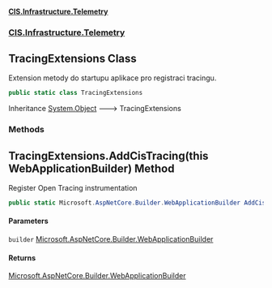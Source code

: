 #### [CIS.Infrastructure.Telemetry](index.md 'index')
### [CIS.Infrastructure.Telemetry](CIS.Infrastructure.Telemetry.md 'CIS.Infrastructure.Telemetry')

## TracingExtensions Class

Extension metody do startupu aplikace pro registraci tracingu.

```csharp
public static class TracingExtensions
```

Inheritance [System.Object](https://docs.microsoft.com/en-us/dotnet/api/System.Object 'System.Object') &#129106; TracingExtensions
### Methods

<a name='CIS.Infrastructure.Telemetry.TracingExtensions.AddCisTracing(thisMicrosoft.AspNetCore.Builder.WebApplicationBuilder)'></a>

## TracingExtensions.AddCisTracing(this WebApplicationBuilder) Method

Register Open Tracing instrumentation

```csharp
public static Microsoft.AspNetCore.Builder.WebApplicationBuilder AddCisTracing(this Microsoft.AspNetCore.Builder.WebApplicationBuilder builder);
```
#### Parameters

<a name='CIS.Infrastructure.Telemetry.TracingExtensions.AddCisTracing(thisMicrosoft.AspNetCore.Builder.WebApplicationBuilder).builder'></a>

`builder` [Microsoft.AspNetCore.Builder.WebApplicationBuilder](https://docs.microsoft.com/en-us/dotnet/api/Microsoft.AspNetCore.Builder.WebApplicationBuilder 'Microsoft.AspNetCore.Builder.WebApplicationBuilder')

#### Returns
[Microsoft.AspNetCore.Builder.WebApplicationBuilder](https://docs.microsoft.com/en-us/dotnet/api/Microsoft.AspNetCore.Builder.WebApplicationBuilder 'Microsoft.AspNetCore.Builder.WebApplicationBuilder')